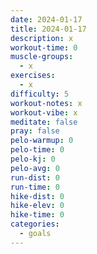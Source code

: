 ```yaml
---
date: 2024-01-17
title: 2024-01-17
description: x
workout-time: 0
muscle-groups:
  - x
exercises:
  - x
difficulty: 5
workout-notes: x
workout-vibe: x
meditate: false
pray: false
pelo-warmup: 0
pelo-time: 0
pelo-kj: 0
pelo-avg: 0
run-dist: 0
run-time: 0
hike-dist: 0
hike-elev: 0
hike-time: 0
categories:
  - goals
---
```

